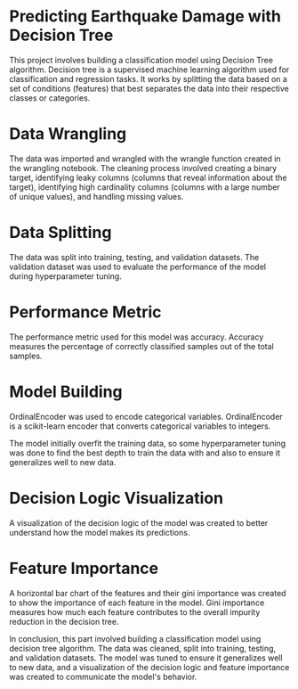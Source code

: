 # Predicting Earthquake Damage with Decision Tree
This project involves building a classification model using Decision Tree algorithm. Decision tree is a supervised machine learning algorithm used for classification and regression tasks. It works by splitting the data based on a set of conditions (features) that best separates the data into their respective classes or categories.

# Data Wrangling
The data was imported and wrangled with the wrangle function created in the wrangling notebook. The cleaning process involved creating a binary target, identifying leaky columns (columns that reveal information about the target), identifying high cardinality columns (columns with a large number of unique values), and handling missing values.

# Data Splitting
The data was split into training, testing, and validation datasets. The validation dataset was used to evaluate the performance of the model during hyperparameter tuning.

# Performance Metric
The performance metric used for this model was accuracy. Accuracy measures the percentage of correctly classified samples out of the total samples.

# Model Building
OrdinalEncoder was used to encode categorical variables. OrdinalEncoder is a scikit-learn encoder that converts categorical variables to integers.

The model initially overfit the training data, so some hyperparameter tuning was done to find the best depth to train the data with and also to ensure it generalizes well to new data.

# Decision Logic Visualization
A visualization of the decision logic of the model was created to better understand how the model makes its predictions.

# Feature Importance
A horizontal bar chart of the features and their gini importance was created to show the importance of each feature in the model. Gini importance measures how much each feature contributes to the overall impurity reduction in the decision tree.

In conclusion, this part involved building a classification model using decision tree algorithm. The data was cleaned, split into training, testing, and validation datasets. The model was tuned to ensure it generalizes well to new data, and a visualization of the decision logic and feature importance was created to communicate the model's behavior.






